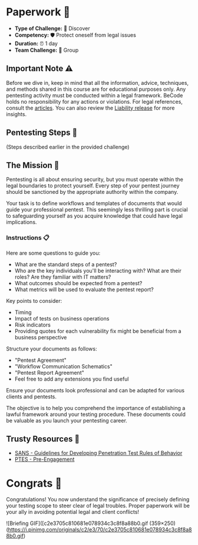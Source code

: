 # Paperwork 📄

- **Type of Challenge:** :mag_right: Discover
- **Competency:** :shield: Protect oneself from legal issues
- **Duration:** :alarm_clock: 1 day
- **Team Challenge:** :busts_in_silhouette: Group

## Important Note :warning:

Before we dive in, keep in mind that all the information, advice, techniques, and methods shared in this course are for educational purposes only. Any pentesting activity must be conducted within a legal framework. BeCode holds no responsibility for any actions or violations. For legal references, consult the [articles](http://www.ejustice.just.fgov.be/mopdf/2006/09/12_2.pdf#Page6). You can also review the [Liability release](https://docs.google.com/document/d/1zSvQsnUtEqF2MraJwoR4Bc1DwLbeyZRUXGxViktBQns/edit?usp=sharing) for more insights.

## Pentesting Steps :triangular_flag_on_post:

(Steps described earlier in the provided challenge)

## The Mission 🚀

Pentesting is all about ensuring security, but you must operate within the legal boundaries to protect yourself. Every step of your pentest journey should be sanctioned by the appropriate authority within the company.

Your task is to define workflows and templates of documents that would guide your professional pentest. This seemingly less thrilling part is crucial to safeguarding yourself as you acquire knowledge that could have legal implications.

### Instructions :clipboard:

Here are some questions to guide you:

- What are the standard steps of a pentest?
- Who are the key individuals you'll be interacting with? What are their roles? Are they familiar with IT matters?
- What outcomes should be expected from a pentest?
- What metrics will be used to evaluate the pentest report?

Key points to consider:

- Timing
- Impact of tests on business operations
- Risk indicators
- Providing quotes for each vulnerability fix might be beneficial from a business perspective

Structure your documents as follows:

- "Pentest Agreement"
- "Workflow Communication Schematics"
- "Pentest Report Agreement"
- Feel free to add any extensions you find useful

Ensure your documents look professional and can be adapted for various clients and pentests.

The objective is to help you comprehend the importance of establishing a lawful framework around your testing procedure. These documents could be valuable as you launch your pentesting career.

## Trusty Resources :bookmark_tabs:

- [SANS - Guidelines for Developing Penetration Test Rules of Behavior](https://www.sans.org/reading-room/whitepapers/testing/guidelines-developing-penetration-rules-behavior-259)
- [PTES - Pre-Engagement](http://www.pentest-standard.org/index.php/Pre-engagement)

# Congrats 🎉

Congratulations! You now understand the significance of precisely defining your testing scope to steer clear of legal troubles. Proper paperwork will be your ally in avoiding potential legal and client conflicts!

![Briefing GIF]([c2e3705c810681e078934c3c8f8a88b0.gif (359×250)(https://i.pinimg.com/originals/c2/e3/70/c2e3705c810681e078934c3c8f8a88b0.gif)